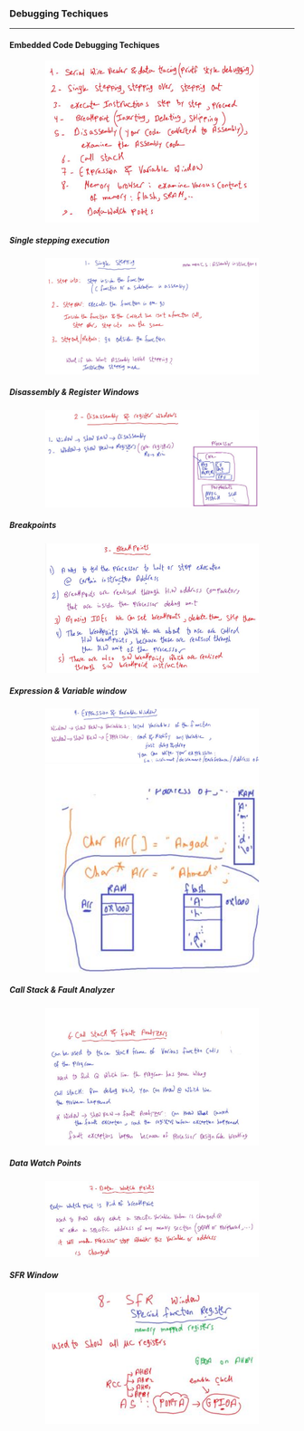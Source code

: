 ### Debugging Techiques

---

#### Embedded Code Debugging Techiques

<p align="center">
  <img width="75%" height="50%" src="../imgs/et1.JPG">
</p>

##### Single stepping execution

<p align="center">
  <img width="75%" height="50%" src="../imgs/et2.JPG">
</p>

##### Disassembly & Register Windows

<p align="center">
  <img width="75%" height="50%" src="../imgs/et3.JPG">
</p>

##### Breakpoints

<p align="center">
  <img width="75%" height="50%" src="../imgs/et4.JPG">
</p>

##### Expression & Variable window

<p align="center">
  <img width="75%" height="50%" src="../imgs/et5.JPG">
  <img width="75%" height="50%" src="../imgs/et6.JPG">
</p>

##### Call Stack & Fault Analyzer

<p align="center">
  <img width="75%" height="50%" src="../imgs/et7.JPG">
</p>

##### Data Watch Points

<p align="center">
  <img width="75%" height="50%" src="../imgs/et8.JPG">
</p>

##### SFR Window

<p align="center">
  <img width="75%" height="50%" src="../imgs/et9.JPG">
</p>
